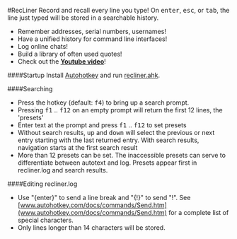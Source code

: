 #RecLiner
Record and recall every line you type! On <kbd>enter</kbd>, <kbd>esc</kbd>, or <kbd>tab</kbd>, the line just typed will be stored in a searchable history.
* Remember addresses, serial numbers, usernames!
* Have a unified history for command line interfaces!
* Log online chats!
* Build a library of often used quotes!
* Check out the **[Youtube video](https://www.youtube.com/watch?v=iOPYzTMHf_0)**!

####Startup
Install [Autohotkey](http://www.autohotkey.com/) and run [recliner.ahk](https://raw.githubusercontent.com/q335r49/RecLiner/master/recliner.ahk).

####Searching
* Press the hotkey (default: <kbd>f4</kbd>) to bring up a search prompt.
* Pressing <kbd>f1</kbd> .. <kbd>f12</kbd> on an empty prompt will return the first 12 lines, the 'presets'
* Enter text at the prompt and press <kbd>f1</kbd> .. <kbd>f12</kbd> to set presets
* Without search results, <kbd>up</kbd> and <kbd>down</kbd> will select the previous or next entry starting with the last returned entry. With search results, navigation starts at the first search result
* More than 12 presets can be set. The inaccessible presets can serve to differentiate between autotext and log. Presets appear first in recliner.log and search results.

####Editing recliner.log
* Use "{enter}" to send a line break and "{!}" to send "!".  See [www.autohotkey.com/docs/commands/Send.htm](www.autohotkey.com/docs/commands/Send.htm) for a complete list of special characters.
* Only lines longer than 14 characters will be stored.
